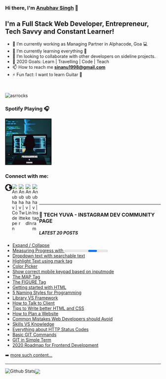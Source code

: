 ### Hi there, I'm [Anubhav Singh][website] 👋

## I'm a Full Stack Web Developer, Entrepreneur, Tech Savvy and Constant Learner!

- 🔭 I’m currently working as Managing Partner in Alphacode, Goa 💻
- 🌱 I’m currently learning everything 🤣
- 👯 I’m looking to collaborate with other developers on sideline projects.
- 🥅 2020 Goals: Learn | Travelling | Code | Teach
- 📫 How to reach me **sinanu1998@gmail.com**
- ⚡ Fun fact: I want to learn Guitar 🎸
<br />
<p align="left"> <img src="https://komarev.com/ghpvc/?username=asrrocks" alt="asrrocks" /> </p>

### Spotify Playing 🎧
[<img src="https://github.com/asrrocks/asrrocks/blob/master/1.jpeg" alt="Programmer Playlist" width="150" />](https://open.spotify.com/playlist/6vWEpKDjVitlEDrOmLjIAj?si=Zb83KCu8Qc-x3xo53r6TsQ)

### Connect with me:

[<img align="left" alt="Portfolio Website" width="22px" src="https://raw.githubusercontent.com/iconic/open-iconic/master/svg/globe.svg" />][website]
[<img align="left" alt="Anubhav | Codepen" width="22px" src="https://cdn.jsdelivr.net/npm/simple-icons@3.0.1/icons/codepen.svg" />][codepen]
[<img align="left" alt="Anubhav | Twitter" width="22px" src="https://cdn.jsdelivr.net/npm/simple-icons@v3/icons/twitter.svg" />][twitter]
[<img align="left" alt="Anubhav | LinkedIn" width="22px" src="https://cdn.jsdelivr.net/npm/simple-icons@v3/icons/linkedin.svg" />][linkedin]
[<img align="left" alt="Anubhav | Instagram" width="22px" src="https://cdn.jsdelivr.net/npm/simple-icons@v3/icons/instagram.svg" />][instagram]

<br />



<br />
<br />

---

### 📕 TECH YUVA - INSTAGRAM DEV COMMUNITY PAGE
##### LATEST 20 POSTS
- [Expand / Collapse](https://www.instagram.com/p/CFbRDjgjM89/)
- [Measuring Progress with <progress> and <meter>](https://www.instagram.com/p/CFY8fLXDc9m/)
- [Dropdown text with searchable text](https://www.instagram.com/p/CFWGYG_jTSG/)
- [Highlight Text using mark tag](https://www.instagram.com/p/CFTZ-_fjFjb/)
- [Color Picker](https://www.instagram.com/p/CFQ5MqnjbUm/)
- [Show correct mobile keypad based on inputmode](https://www.instagram.com/p/CFOYMUcjTtv/)
- [The MAP Tag](https://www.instagram.com/p/CFL1d23D8uw/)
- [The FIGURE Tag](https://www.instagram.com/p/CFJP69hjVhz/)
- [Getting started with HTML](https://www.instagram.com/p/CFG_in3D2kJ/)
- [5 Naming Styles for Programming](https://www.instagram.com/p/CE3lfCVDsDM/)
- [Library VS Framework](https://www.instagram.com/p/CEoIzstDPef/)
- [How to Talk to Client](https://www.instagram.com/p/CEdWkSwDMz5/)
- [Tips to Write better HTML and CSS](https://www.instagram.com/p/CEULNTaD4W_/)
- [How to Plan a Website](https://www.instagram.com/p/CELQRDuDgqK/)
- [Common Mistakes Web Developers should Avoid](https://www.instagram.com/p/CEHF54pj-LW/)
- [Skills VS Knowledge](https://www.instagram.com/p/CD-4ZZcjeSD/)
- [Everything about HTTP Status Codes](https://www.instagram.com/p/CD754lEjPr4/)
- [Basic GIT Commands](https://www.instagram.com/p/CD24-reBuTe/)
- [GIT in Simple Term](https://www.instagram.com/p/CDx5rBohbQQ/)
- [2020 Roadmap for Frontend Development](https://www.instagram.com/p/CDvH8ERBJwC/)

➡️ [more such content...](https://instagram.com/tech.yuva)

---

<img align="left" alt="Github Stats" src="https://github-readme-stats.vercel.app/api?username=asrrocks&show_icons=true&hide_border=true&include_all_commits=true&theme=radical" />
<img align="center" src="https://github-readme-stats.anuraghazra1.vercel.app/api/top-langs/?username=asrrocks&theme=radical" />

[website]: https://fresume.in/anubhav
[codepen]: https://codepen.io/sinanu1998
[twitter]: https://twitter.com/ASRAnubhav
[instagram]: https://www.instagram.com/anubhav_singh18/
[linkedin]: https://www.linkedin.com/in/anubhavsingh1998/
